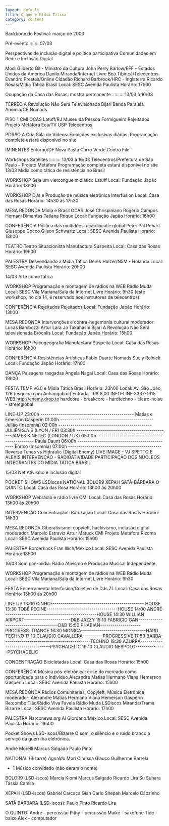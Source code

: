 ```yaml
---
layout: default
title: O que é Mídia Tática
category: content
---
```


Backbone do Festival: março de 2003

Pré-evento ::::::: 07/03

Perspectivas de inclusão digital e política participativa
Comunidades em Rede e Inclusão Digital

Mod: Gilberto Gil - Ministro da Cultura
John Perry Barlow/EFF – Estados Unidos da América
Danilo Miranda/Internet Livre
Beá Tibiriçá/Telecentros
Evandro Prestes/Online Cidadão
Richard Barbrook/HRC - Inglaterra
Ricardo Rosas/Mídia Tática Brasil
Local: SESC Avenida Paulista
Horário: 17h00


Ocupação da Casa das Rosas: mostra permanente ::::::::: 13/03 à 16/03

TÉRREO
A Revolução Não Será Televisionada
Bijari
Banda Paralela
Anomia/CE
Nomads

PISO 1
CMI
OCAS
Latuff/RJ
Museu da Pessoa
Formigueiro
Rejeitados
Projeto Metáfora
Eca/TV USP
Telecentros

PORÃO
A Cria
Sala de Vídeos:
Exibições exclusivas diárias.
Programação completa estará disponível no site

IMINENTES
Entorno/DF
Nova Pasta
Carro Verde
Contra File’

Workshops Satélites ::::::::: 13/03 à 16/03
Telecentros/Prefeitura de São Paulo – Projeto Metáfora
Programação completa estará disponível no site
13/03
Mídia como tática de resistência no Brasil

WORKSHOP
Seja um vietcongue midiático
Latuff
Local: Fundação Japão
Horário: 13h00

WORKSHOP
DJs e Produção de música eletrônica
Interfusion
Local: Casa das Rosas
Horário: 14h30 às 17h30

MESA REDONDA
Mídia e Brasil
OCAS
José Chrispiniano
Rogério Campos
Hernani Dimantas
Tatiana Roque
Local: Fundação Japão
Horário: 16h00

CONFERÊNCIA
Política das multidões: ação local e global
Peter Pál Pebart
Giuseppe Cocco
Gilson Schwartz
Local: SESC Avenida Paulista
Horário: 18h00

TEATRO
Teatro Situacionista
Manufactura Suspeita
Local: Casa das Rosas
Horário: 19h00

PALESTRA
Desvendando a Mídia Tática
Derek Holzer/N5M - Holanda
Local: SESC Avenida Paulista
Horário: 20h00


14/03
Arte como tática

WORKSHOP
Programação e montagem de rádios na WEB
Rádio Muda
Local: SESC Vila Mariana/Sala da Internet Livre
Horário: 9h30
(este workshop, no dia 14, é reservado aos instrutores de telecentros)

CONFERÊNCIA
Rejeitados
Rejeitados
Local: Fundação Japão
Horário: 13h00

MESA REDONDA
Intervenções e contra-hegemonia cultural
moderador: Lucas Bambozzi
Artur Lara
Jo Takahashi
Bijari
A Revolução Não Será televisionada
Brócolis
Local: Fundação Japão
Horário: 15h00

WORKSHOP
Psicogeografia
Manufactura Suspeita
Local: Casa das Rosas
Horário: 16h00

CONFERÊNCIA
Resistências Artísticas
Fábio Duarte
Nomads
Suely Rolnick
Local: Fundação Japão
Horário: 17h00

DANÇA
Paisagens rasgadas
Angela Nagai
Local: Casa das Rosas
Horário: 19h00

FESTA
TEMP v6.0 e Mídia Tática Brasil
Horário: 23h00
Local: Av. São João, 126 (esquina com Anhangabaú) Entrada - R$ 8,00
INFO-LINE 3337-1915
WEB http://enemy.drop.to
hardcore - breakcore - hardtechno - eletro-noise - streetglobal

LINE-UP
23:00h ---------------------------------------------- Matias e Emerson Gasperin
01:00h ---------------------------------------------- Julião (Insomnia)
02:00h ---------------------------------------------- JULIEN S.A.S (LYON / FR)
03:30h ----------------------------------------------JAMES KINETEC (LONDON / UK)
05:00h ---------------------------------------------- Paula Daunt
06:00h ---------------------------------------------- Enrico (Insomnia)
07:00h ---------------------------------------------- Reverse Tunes vs Hidraulic (Digital Enemy)
LIVE IMAGE - VJ SPETTO E ALEXIS
INTERVENÇÃO - RADIOATIVIDADE
PARTICIPAÇÃO DOS NÚCLEOS INTEGRANTES DO MÍDIA TÁTICA BRASIL

15/03
Net Ativismo e inclusão digital

POCKET SHOWS
LSDiscos
NATIONAL
BOLOR9
XEPAH
SATÃ-BÁRBARA
O QUINTO
Local: Casa das Rosa
Horário: 13h00 às 20h00

WORKSHOP
Webrádio e rádio livre
CMI
Local: Casa das Rosas
Horário: 13h00 às 20h00

INTERVENÇÃO
Concentração::
Batukação
Local: Casa das Rosas
Horário: 14h30

MESA REDONDA
Ciberativismo: copyleft, hackivismo, inclusão digital
moderador: Marcelo Estraviz
Artur Matuck
CMI
Projeto Metáfora
Rizoma
Local: SESC Avenida Paulista
Horário: 15h00

PALESTRA
Borderhack
Fran Illich/México
Local: SESC Avenida Paulista
Horário: 18h00

16/03
Som pós-mídia: Rádio Ativismo e Produção Musical Independente

WORKSHOP
Programação e montagem de rádios na WEB
Rádio Muda
Local: SESC Vila Mariana/Sala da Internet Livre
Horário: 9h30

FESTA
Encerramento
Interfusion/Coletivo de DJs ZL
Local: Casa das Rosas
Horário: 13h00 às 20h00

LINE UP
13:00 CINHO---------------------------------------------- HOUSE
13:30 TOBÉ PECINE-----------------------------------HOUSE
14:00 ANDRÉ----------------------------------------------HOUSE
14:30 WILLIAN AIRPORT-----------------------D&B JAZZY
15:10 FABRICIO GAN--------------------------------------D&B
15:50 PHABIAN--------------------PROGRESS. TRANCE
16:30 MONICA--------------------------------HARD TECHNO
17:10 CLAUDIO CAVALLERA----------PROGRESSIVE
17:50 BARBA-------------------------------------------TECHNO
18:30 AZURRA---------------------------------PSYCHADELIC
19:10 CLAUDIO NESPOLO---------------PSYCHADELIC

CONCENTRAÇÃO
Bicicletadas
Local: Casa das Rosas
Horário: 15h00

CONFERÊNCIA
Música pós-eletrônica: crise do mercado como oportunidade para o indivíduo
Alexandre Matias
Hermano Viana
Hemerson Gasperin
Local: SESC Avenida Paulista
Horário: 15h00

MESA REDONDA
Rádios Comunitárias, Copyleft, Música Eletrônica
moderador: Alexandre Matias
Hermano Viana
Hemerson Gasperin
Re:combo
Tião/Rádio Viva Favela
Rádio Muda
LSDiscos
Miranda/Trama
Bizarre
Local: SESC Avenida Paulista
Horário: 17h00

PALESTRA
Narconews.org
Al Giordano/México
Local: SESC Avenida Paulista
Horário: 19h00

 

Pocket Shows LSD-iscos/Bizarre
O som, o silêncio e o ruído branco a serviço da guerrilha eletrônica.

André Morelli
Marcus Salgado
Paulo Pinto

NATIONAL (Bizarre)
Agnaldo Mori
Clarissa
Glauco
Guilherme Barrela
+ 1 Músico convidado (não deram o nome)

BOLOR9 (LSD-iscos)
Marcia Kiomi
Marcus Salgado
Ricardo Lira
Su Suhara
Tássia Camila

XEPAH (LSD-iscos)
Gabriel Carcaça
Gian Carlo Shepah
Marcelo Cãozinho

SATÃ BÁRBARA (LSD-iscos):
Paulo Pinto
Ricardo Lira

O QUINTO:
André - percussão
Pithy - percussão
Maike - saxofone
Tide - baixo
Alex - computador
